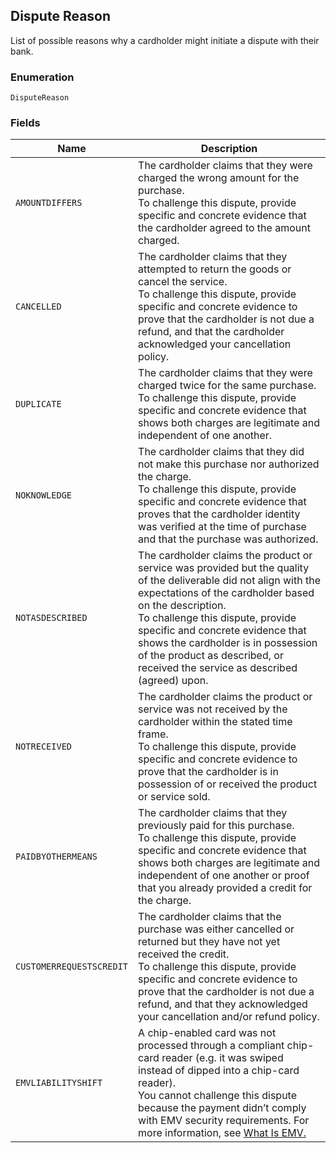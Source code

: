 ## Dispute Reason

List of possible reasons why a cardholder might initiate a
dispute with their bank.

### Enumeration

`DisputeReason`

### Fields

| Name | Description |
|  --- | --- |
| `AMOUNTDIFFERS` | The cardholder claims that they were charged the wrong amount for the purchase.<br>To challenge this dispute, provide specific and concrete evidence that the cardholder agreed to the amount charged. |
| `CANCELLED` | The cardholder claims that they attempted to return the goods or cancel the service.<br>To challenge this dispute, provide specific and concrete evidence to prove that the cardholder is not due a refund, and that the cardholder acknowledged your cancellation policy. |
| `DUPLICATE` | The cardholder claims that they were charged twice for the same purchase.<br>To challenge this dispute, provide specific and concrete evidence that shows both charges are legitimate and independent of one another. |
| `NOKNOWLEDGE` | The cardholder claims that they did not make this purchase nor authorized the charge.<br>To challenge this dispute, provide specific and concrete evidence that proves that the cardholder identity was verified at the time of purchase and that the purchase was authorized. |
| `NOTASDESCRIBED` | The cardholder claims the product or service was provided but the quality of the deliverable did not align with the expectations of the cardholder based on the description.<br>To challenge this dispute, provide specific and concrete evidence that shows the cardholder is in possession of the product as described, or received the service as described (agreed) upon. |
| `NOTRECEIVED` | The cardholder claims the product or service was not received by the cardholder within the stated time frame.<br>To challenge this dispute, provide specific and concrete evidence to prove that the cardholder is in possession of or received the product or service sold. |
| `PAIDBYOTHERMEANS` | The cardholder claims that they previously paid for this purchase.<br>To challenge this dispute, provide specific and concrete evidence that shows both charges are legitimate and independent of one another or proof that you already provided a credit for the charge. |
| `CUSTOMERREQUESTSCREDIT` | The cardholder claims that the purchase was either cancelled or returned but they have not yet received the credit.<br>To challenge this dispute, provide specific and concrete evidence to prove that the cardholder is not due a refund, and that they acknowledged your cancellation and/or refund policy. |
| `EMVLIABILITYSHIFT` | A chip-enabled card was not processed through a compliant chip-card reader (e.g. it was swiped instead of dipped into a chip-card reader).<br>You cannot challenge this dispute because the payment didn’t comply with EMV security requirements. For more information, see [What Is EMV.](https://squareup.com/emv) |


